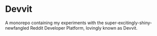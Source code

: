 # Devvit

A monorepo containing my experiments with the super-excitingly-shiny-newfangled Reddit Developer Platform, lovingly known as Devvit.
